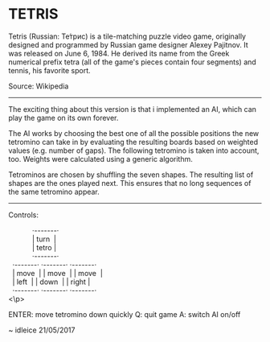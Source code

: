 # TETRIS

Tetris (Russian: Те́трис) is a tile-matching puzzle video game, originally designed and programmed by Russian game designer Alexey Pajitnov. It was released on June 6, 1984. He derived its name from the Greek numerical prefix tetra (all of the game's pieces contain four segments) and tennis, his favorite sport. 

Source: Wikipedia

***

The exciting thing about this version is that i implemented an AI, which can play the game on its own forever.

The AI works by choosing the best one of all the possible positions the new tetromino can take in by evaluating the resulting boards based on weighted values (e.g. number of gaps). The following tetromino is taken into account, too. Weights were calculated using a generic algorithm.

Tetrominos are chosen by shuffling the seven shapes. The resulting list of shapes are the ones played next. This ensures that no long sequences of the same tetromino appear.

***

Controls:
<p>
&nbsp;&nbsp;&nbsp;&nbsp;&nbsp;&nbsp;&nbsp;&nbsp;&nbsp;&nbsp;&nbsp;&nbsp;·-------·<br />
&nbsp;&nbsp;&nbsp;&nbsp;&nbsp;&nbsp;&nbsp;&nbsp;&nbsp;&nbsp;&nbsp;&nbsp;|&nbsp;turn&nbsp;&nbsp;|<br />
&nbsp;&nbsp;&nbsp;&nbsp;&nbsp;&nbsp;&nbsp;&nbsp;&nbsp;&nbsp;&nbsp;&nbsp;|&nbsp;tetro&nbsp;|<br />
&nbsp;&nbsp;&nbsp;&nbsp;&nbsp;&nbsp;&nbsp;&nbsp;&nbsp;&nbsp;&nbsp;&nbsp;·-------·<br />
&nbsp;&nbsp;·-------· ·-------· ·-------·<br />
&nbsp;&nbsp;|&nbsp;move&nbsp;&nbsp;|&nbsp;|&nbsp;move&nbsp;&nbsp;|&nbsp;|&nbsp;move&nbsp;&nbsp;|<br />
&nbsp;&nbsp;|&nbsp;left&nbsp;&nbsp;|&nbsp;|&nbsp;down&nbsp;&nbsp;|&nbsp;|&nbsp;right&nbsp;|<br />
&nbsp;&nbsp;·-------· ·-------· ·-------·<br />
<\p>

ENTER:     move tetromino down quickly
Q:         quit game
A:         switch AI on/off

~ idleice 21/05/2017
